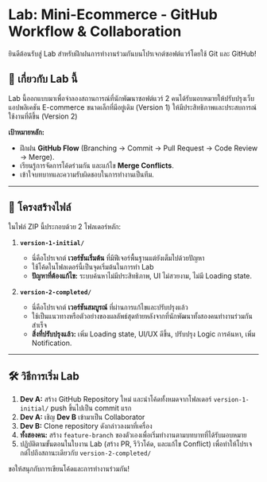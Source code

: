 # Lab: Mini-Ecommerce - GitHub Workflow & Collaboration

ยินดีต้อนรับสู่ Lab สำหรับฝึกฝนการทำงานร่วมกันบนโปรเจกต์ซอฟต์แวร์โดยใช้ Git และ GitHub!

## 🚀 เกี่ยวกับ Lab นี้

Lab นี้ออกแบบมาเพื่อจำลองสถานการณ์ที่นักพัฒนาซอฟต์แวร์ 2 คนได้รับมอบหมายให้ปรับปรุงเว็บแอปพลิเคชัน E-commerce ขนาดเล็กที่มีอยู่เดิม (Version 1) ให้มีประสิทธิภาพและประสบการณ์ใช้งานที่ดีขึ้น (Version 2)

**เป้าหมายหลัก:**
* ฝึกฝน **GitHub Flow** (Branching -> Commit -> Pull Request -> Code Review -> Merge).
* เรียนรู้การจัดการโค้ดร่วมกัน และแก้ไข **Merge Conflicts**.
* เข้าใจบทบาทและความรับผิดชอบในการทำงานเป็นทีม.

---

## 📂 โครงสร้างไฟล์

ในไฟล์ ZIP นี้ประกอบด้วย 2 โฟลเดอร์หลัก:

1.  **`version-1-initial/`**
    * นี่คือโปรเจกต์ **เวอร์ชันเริ่มต้น** ที่มีฟีเจอร์พื้นฐานแต่ยังเต็มไปด้วยปัญหา
    * ใช้โค้ดในโฟลเดอร์นี้เป็นจุดเริ่มต้นในการทำ Lab
    * **ปัญหาที่ต้องแก้ไข:** ระบบค้นหาไม่มีประสิทธิภาพ, UI ไม่สวยงาม, ไม่มี Loading state.

2.  **`version-2-completed/`**
    * นี่คือโปรเจกต์ **เวอร์ชันสมบูรณ์** ที่ผ่านการแก้ไขและปรับปรุงแล้ว
    * ใช้เป็นแนวทางหรือตัวอย่างของผลลัพธ์สุดท้ายหลังจากที่นักพัฒนาทั้งสองคนทำงานร่วมกันสำเร็จ
    * **สิ่งที่ปรับปรุงแล้ว:** เพิ่ม Loading state, UI/UX ดีขึ้น, ปรับปรุง Logic การค้นหา, เพิ่ม Notification.

---

## 🛠️ วิธีการเริ่ม Lab

1.  **Dev A:** สร้าง GitHub Repository ใหม่ และนำโค้ดทั้งหมดจากโฟลเดอร์ `version-1-initial/` push ขึ้นไปเป็น commit แรก
2.  **Dev A:** เชิญ **Dev B** เข้ามาเป็น Collaborator
3.  **Dev B:** Clone repository ดังกล่าวลงมาที่เครื่อง
4.  **ทั้งสองคน:** สร้าง `feature-branch` ของตัวเองเพื่อเริ่มทำงานตามบทบาทที่ได้รับมอบหมาย
5.  ปฏิบัติตามขั้นตอนในใบงาน Lab (สร้าง PR, รีวิวโค้ด, และแก้ไข Conflict) เพื่อทำให้โปรเจกต์ไปถึงสถานะเดียวกับ `version-2-completed/`

ขอให้สนุกกับการเขียนโค้ดและการทำงานร่วมกัน!